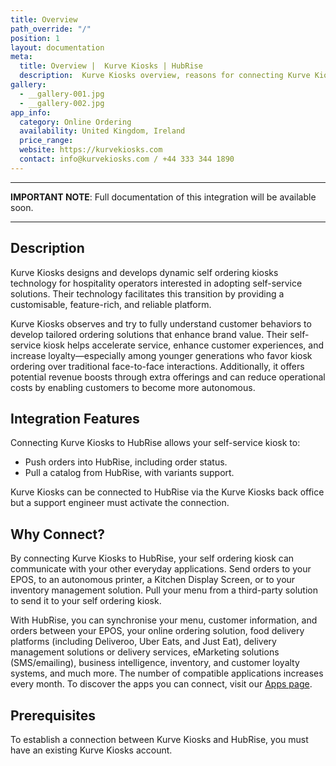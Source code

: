 ```yaml
---
title: Overview
path_override: "/"
position: 1
layout: documentation
meta:
  title: Overview |  Kurve Kiosks | HubRise
  description:  Kurve Kiosks overview, reasons for connecting Kurve Kiosks to HubRise and summary of integrated features. Synchronise data between your self ordering kiosk and your other apps.
gallery:
  - __gallery-001.jpg
  - __gallery-002.jpg
app_info:
  category: Online Ordering
  availability: United Kingdom, Ireland
  price_range:
  website: https://kurvekiosks.com
  contact: info@kurvekiosks.com / +44 333 344 1890
---
```


---

**IMPORTANT NOTE**: Full documentation of this integration will be available soon.

---

## Description

Kurve Kiosks designs and develops dynamic self ordering kiosks technology for hospitality operators interested in adopting self-service solutions. Their technology facilitates this transition by providing a customisable, feature-rich, and reliable platform.

Kurve Kiosks observes and try to fully understand customer behaviors to develop tailored ordering solutions that enhance brand value. Their self-service kiosk helps accelerate service, enhance customer experiences, and increase loyalty—especially among younger generations who favor kiosk ordering over traditional face-to-face interactions. Additionally, it offers potential revenue boosts through extra offerings and can reduce operational costs by enabling customers to become more autonomous.

## Integration Features

Connecting Kurve Kiosks to HubRise allows your self-service kiosk to:

- Push orders into HubRise, including order status.
- Pull a catalog from HubRise, with variants support.

Kurve Kiosks can be connected to HubRise via the Kurve Kiosks back office but a support engineer must activate the connection. 

## Why Connect?

By connecting  Kurve Kiosks to HubRise, your self ordering kiosk can communicate with your other everyday applications. Send orders to your EPOS, to an autonomous printer, a Kitchen Display Screen, or to your inventory management solution. Pull your menu from a third-party solution to send it to your self ordering kiosk.

With HubRise, you can synchronise your menu, customer information, and orders between your EPOS, your online ordering solution, food delivery platforms (including Deliveroo, Uber Eats, and Just Eat), delivery management solutions or delivery services, eMarketing solutions (SMS/emailing), business intelligence, inventory, and customer loyalty systems, and much more. The number of compatible applications increases every month. To discover the apps you can connect, visit our [Apps page](/apps).

## Prerequisites

To establish a connection between Kurve Kiosks and HubRise, you must have an existing Kurve Kiosks account.
